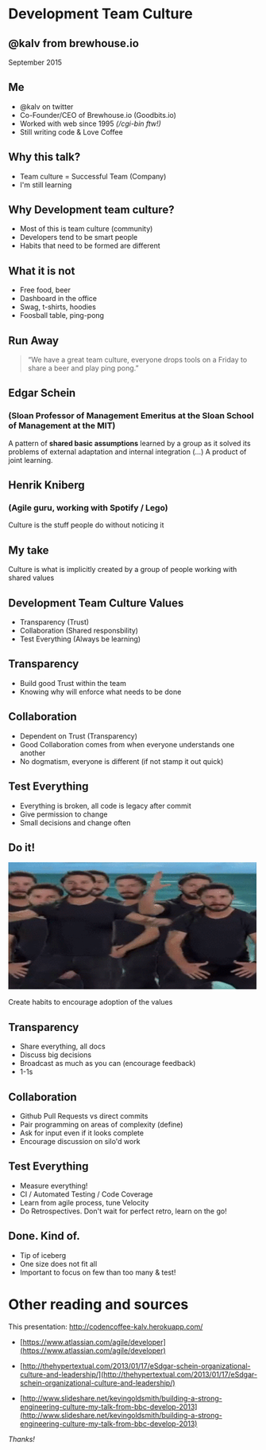 <!SLIDE title-slide>
# Development Team Culture
## @kalv from brewhouse.io
September 2015

<!SLIDE bullets transition=fade>
## Me

- @kalv on twitter
- Co-Founder/CEO of Brewhouse.io (Goodbits.io)
- Worked with web since 1995 *(/cgi-bin ftw!)*
- Still writing code & Love Coffee

<!SLIDE bullets transition=fade>
## Why this talk?
- Team culture = Successful Team (Company)
- I'm still learning

<!SLIDE bullets transition=fade>
## Why **Development** team culture?
- Most of this is team culture (community)
- Developers tend to be smart people
- Habits that need to be formed are different

<!SLIDE bullets transition=fade>
## What it is not
- Free food, beer
- Dashboard in the office
- Swag, t-shirts, hoodies
- Foosball table, ping-pong

<!SLIDE bullets transition=fade>
## Run Away

>&ldquo;We have a great team culture, everyone drops tools on a Friday to share a beer and play ping pong.&rdquo;

<!SLIDE bullets transition=fade>
## Edgar Schein
### (Sloan Professor of Management Emeritus at the Sloan School of Management at the MIT)

A pattern of **shared basic assumptions** learned by a group as it solved its problems of external adaptation and internal integration (…) A product of joint learning.

<!SLIDE bullets transition=fade>
## Henrik Kniberg
### (Agile guru, working with Spotify / Lego)

Culture is the stuff people do without noticing it

<!SLIDE bullets transition=fade>
## My take

Culture is what is implicitly created by a group of people working with shared values

<!SLIDE bullets transition=fade>
## Development Team Culture Values

- Transparency (Trust)
- Collaboration (Shared responsbility)
- Test Everything (Always be learning)

<!SLIDE bullets transition=fade>
## Transparency

- Build good Trust within the team
- Knowing why will enforce what needs to be done

<!SLIDE bullets transition=fade>
## Collaboration

- Dependent on Trust (Transparency)
- Good Collaboration comes from when everyone understands one another
- No dogmatism, everyone is different (if not stamp it out quick)

<!SLIDE bullets transition=fade>
## Test Everything

- Everything is broken, all code is legacy after commit
- Give permission to change
- Small decisions and change often

<!SLIDE bullets transition=fade>
## Do it!

![](labeouf.gif)

Create habits to encourage adoption of the values

<!SLIDE bullets transition=fade>
## Transparency
- Share everything, all docs
- Discuss big decisions
- Broadcast as much as you can (encourage feedback)
- 1-1s

<!SLIDE bullets transition=fade>
## Collaboration
- Github Pull Requests vs direct commits
- Pair programming on areas of complexity (define)
- Ask for input even if it looks complete
- Encourage discussion on silo'd work

<!SLIDE bullets transition=fade>
## Test Everything
- Measure everything!
- CI / Automated Testing / Code Coverage
- Learn from agile process, tune Velocity
- Do Retrospectives. Don't wait for perfect retro, learn on the go!

<!SLIDE bullets transition=fade>
## Done. Kind of.

- Tip of iceberg
- One size does not fit all
- Important to focus on few than too many &amp; test!

<!SLIDE small transition=fade>
# Other reading and sources

This presentation:
http://codencoffee-kalv.herokuapp.com/

- [https://www.atlassian.com/agile/developer](https://www.atlassian.com/agile/developer)

- [http://thehypertextual.com/2013/01/17/eSdgar-schein-organizational-culture-and-leadership/](http://thehypertextual.com/2013/01/17/eSdgar-schein-organizational-culture-and-leadership/)

- [http://www.slideshare.net/kevingoldsmith/building-a-strong-engineering-culture-my-talk-from-bbc-develop-2013](http://www.slideshare.net/kevingoldsmith/building-a-strong-engineering-culture-my-talk-from-bbc-develop-2013)

*Thanks!*
